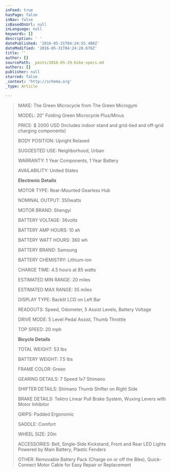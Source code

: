 ```yaml
---
inFeed: true
hasPage: false
inNav: false
isBasedOnUrl: null
inLanguage: null
keywords: []
description: ' '
datePublished: '2016-05-31T04:24:55.488Z'
dateModified: '2016-05-31T04:24:28.676Z'
title: ''
author: []
sourcePath: _posts/2016-05-29-bike-specs.md
authors: []
publisher: null
starred: false
_context: 'http://schema.org'
_type: Article

---
```

> 

> MAKE: The Green Microcycle from The Green Microgym
> 
> MODEL: 20″ Folding Green Microcycle Plus/Minus
> 
> PRICE: $ 2000 USD (Includes indoor stand and grid-tied and off-grid charging components)
> 
> BODY POSITION: Upright Relaxed
> 
> SUGGESTED USE: Neighborhood, Urban
> 
> WARRANTY: 1 Year Components, 1 Year Battery
> 
> AVAILABILITY: United States
> 
> **Electronic Details**
> 
> MOTOR TYPE: Rear-Mounted Gearless Hub
> 
> NOMINAL OUTPUT: 350watts
> 
> MOTOR BRAND: Shengyi
> 
> BATTERY VOLTAGE: 36volts
> 
> BATTERY AMP HOURS: 10 ah
> 
> BATTERY WATT HOURS: 360 wh
> 
> BATTERY BRAND: Samsung
> 
> BATTERY CHEMISTRY: Lithium-ion
> 
> CHARGE TIME: 4.5 hours at 85 watts
> 
> ESTIMATED MIN RANGE: 20 miles
> 
> ESTIMATED MAX RANGE: 35 miles
> 
> DISPLAY TYPE: Backlit LCD on Left Bar
> 
> READOUTS: Speed, Odometer, 5 Assist Levels, Battery Voltage
> 
> DRIVE MODE: 5 Level Pedal Assist, Thumb Throttle
> 
> TOP SPEED: 20 mph
> 
> **Bicycle Details**
> 
> TOTAL WEIGHT: 53 lbs
> 
> BATTERY WEIGHT: 7.5 lbs
> 
> FRAME COLOR: Green
> 
> GEARING DETAILS: 7 Speed 1x7 Shimano
> 
> SHIFTER DETAILS: Shimano Thumb Shifter on Right Side
> 
> BRAKE DETAILS: Tektro Linear Pull Brake System, Wuxing Levers with Motor Inhibitor
> 
> GRIPS: Padded Ergonomic
> 
> SADDLE: Comfort
> 
> WHEEL SIZE: 20in
> 
> ACCESSORIES: Bell, Single-Side Kickstand, Front and Rear LED Lights Powered by Main Battery, Plastic Fenders
> 
> OTHER: Removable Battery Pack (Charge on or off the Bike), Quick-Connect Motor Cable for Easy Repair or Replacement